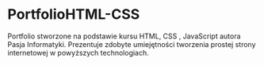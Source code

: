 # PortfolioHTML-CSS
Portfolio stworzone na podstawie kursu HTML, CSS , JavaScript autora Pasja Informatyki. Prezentuje zdobyte umiejętności tworzenia prostej strony internetowej w powyższych technologiach. 
